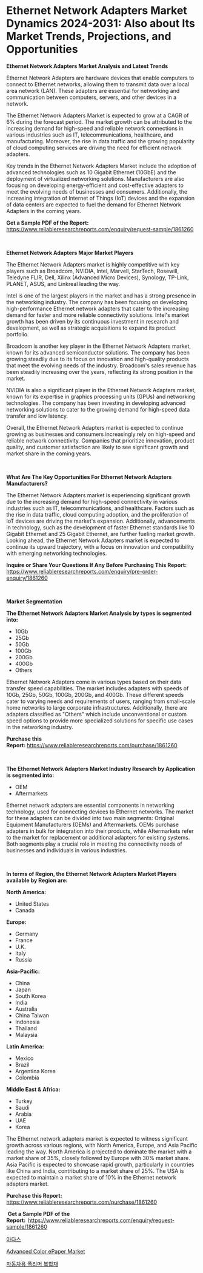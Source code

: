 <p><h1>Ethernet Network Adapters Market Dynamics 2024-2031: Also about Its Market Trends, Projections, and Opportunities</h1></p><p><strong>Ethernet Network Adapters Market Analysis and Latest Trends</strong></p>
<p><p>Ethernet Network Adapters are hardware devices that enable computers to connect to Ethernet networks, allowing them to transmit data over a local area network (LAN). These adapters are essential for networking and communication between computers, servers, and other devices in a network.</p><p>The Ethernet Network Adapters Market is expected to grow at a CAGR of 6% during the forecast period. The market growth can be attributed to the increasing demand for high-speed and reliable network connections in various industries such as IT, telecommunications, healthcare, and manufacturing. Moreover, the rise in data traffic and the growing popularity of cloud computing services are driving the need for efficient network adapters.</p><p>Key trends in the Ethernet Network Adapters Market include the adoption of advanced technologies such as 10 Gigabit Ethernet (10GbE) and the deployment of virtualized networking solutions. Manufacturers are also focusing on developing energy-efficient and cost-effective adapters to meet the evolving needs of businesses and consumers. Additionally, the increasing integration of Internet of Things (IoT) devices and the expansion of data centers are expected to fuel the demand for Ethernet Network Adapters in the coming years.</p></p>
<p><strong>Get a Sample PDF of the Report:&nbsp;</strong> <a href="https://www.reliableresearchreports.com/enquiry/request-sample/1861260">https://www.reliableresearchreports.com/enquiry/request-sample/1861260</a></p>
<p>&nbsp;</p>
<p><strong>Ethernet Network Adapters Major Market Players</strong></p>
<p><p>The Ethernet Network Adapters market is highly competitive with key players such as Broadcom, NVIDIA, Intel, Marvell, StarTech, Rosewill, Teledyne FLIR, Dell, Xilinx (Advanced Micro Devices), Synology, TP-Link, PLANET, ASUS, and Linkreal leading the way. </p><p>Intel is one of the largest players in the market and has a strong presence in the networking industry. The company has been focusing on developing high-performance Ethernet network adapters that cater to the increasing demand for faster and more reliable connectivity solutions. Intel's market growth has been driven by its continuous investment in research and development, as well as strategic acquisitions to expand its product portfolio. </p><p>Broadcom is another key player in the Ethernet Network Adapters market, known for its advanced semiconductor solutions. The company has been growing steadily due to its focus on innovation and high-quality products that meet the evolving needs of the industry. Broadcom's sales revenue has been steadily increasing over the years, reflecting its strong position in the market.</p><p>NVIDIA is also a significant player in the Ethernet Network Adapters market, known for its expertise in graphics processing units (GPUs) and networking technologies. The company has been investing in developing advanced networking solutions to cater to the growing demand for high-speed data transfer and low latency. </p><p>Overall, the Ethernet Network Adapters market is expected to continue growing as businesses and consumers increasingly rely on high-speed and reliable network connectivity. Companies that prioritize innovation, product quality, and customer satisfaction are likely to see significant growth and market share in the coming years.</p></p>
<p>&nbsp;</p>
<p><strong>What Are The Key Opportunities For Ethernet Network Adapters Manufacturers?</strong></p>
<p><p>The Ethernet Network Adapters market is experiencing significant growth due to the increasing demand for high-speed connectivity in various industries such as IT, telecommunications, and healthcare. Factors such as the rise in data traffic, cloud computing adoption, and the proliferation of IoT devices are driving the market's expansion. Additionally, advancements in technology, such as the development of faster Ethernet standards like 10 Gigabit Ethernet and 25 Gigabit Ethernet, are further fueling market growth. Looking ahead, the Ethernet Network Adapters market is expected to continue its upward trajectory, with a focus on innovation and compatibility with emerging networking technologies.</p></p>
<p><strong>Inquire or Share Your Questions If Any Before Purchasing This Report:</strong> <a href="https://www.reliableresearchreports.com/enquiry/pre-order-enquiry/1861260">https://www.reliableresearchreports.com/enquiry/pre-order-enquiry/1861260</a></p>
<p>&nbsp;</p>
<p><strong>Market Segmentation</strong></p>
<p><strong>The Ethernet Network Adapters Market Analysis by types is segmented into:</strong></p>
<p><ul><li>10Gb</li><li>25Gb</li><li>50Gb</li><li>100Gb</li><li>200Gb</li><li>400Gb</li><li>Others</li></ul></p>
<p><p>Ethernet Network Adapters come in various types based on their data transfer speed capabilities. The market includes adapters with speeds of 10Gb, 25Gb, 50Gb, 100Gb, 200Gb, and 400Gb. These different speeds cater to varying needs and requirements of users, ranging from small-scale home networks to large corporate infrastructures. Additionally, there are adapters classified as "Others" which include unconventional or custom speed options to provide more specialized solutions for specific use cases in the networking industry.</p></p>
<p><strong>Purchase this Report:&nbsp;</strong><a href="https://www.reliableresearchreports.com/purchase/1861260">https://www.reliableresearchreports.com/purchase/1861260</a></p>
<p>&nbsp;</p>
<p><strong>The Ethernet Network Adapters Market Industry Research by Application is segmented into:</strong></p>
<p><ul><li>OEM</li><li>Aftermarkets</li></ul></p>
<p><p>Ethernet network adapters are essential components in networking technology, used for connecting devices to Ethernet networks. The market for these adapters can be divided into two main segments: Original Equipment Manufacturers (OEMs) and Aftermarkets. OEMs purchase adapters in bulk for integration into their products, while Aftermarkets refer to the market for replacement or additional adapters for existing systems. Both segments play a crucial role in meeting the connectivity needs of businesses and individuals in various industries.</p></p>
<p>&nbsp;</p>
<p><strong>In terms of Region, the Ethernet Network Adapters Market Players available by Region are:</strong></p>
<p>
    <p> <strong> North America: </strong>
        <ul>
            <li>United States</li>
            <li>Canada</li>
        </ul>
        </p> 
    <p> <strong> Europe: </strong>
        <ul>
            <li>Germany</li>
            <li>France</li>
            <li>U.K.</li>
            <li>Italy</li>
            <li>Russia</li>
        </ul>
        </p> 
    <p> <strong> Asia-Pacific: </strong>
        <ul>
            <li>China</li>
            <li>Japan</li>
            <li>South Korea</li>
            <li>India</li>
            <li>Australia</li>
            <li>China Taiwan</li>
            <li>Indonesia</li>
            <li>Thailand</li>
            <li>Malaysia</li>
        </ul>
        </p> 
    <p> <strong> Latin America: </strong>
        <ul>
            <li>Mexico</li>
            <li>Brazil</li>
            <li>Argentina Korea</li>
            <li>Colombia</li>
        </ul>
        </p> 
    <p> <strong> Middle East & Africa: </strong>
        <ul>
            <li>Turkey</li>
            <li>Saudi</li>
            <li>Arabia</li>
            <li>UAE</li>
            <li>Korea</li>
        </ul>
    </p>
    </p>
<p><p>The Ethernet network adapters market is expected to witness significant growth across various regions, with North America, Europe, and Asia Pacific leading the way. North America is projected to dominate the market with a market share of 35%, closely followed by Europe with 30% market share. Asia Pacific is expected to showcase rapid growth, particularly in countries like China and India, contributing to a market share of 25%. The USA is expected to maintain a market share of 10% in the Ethernet network adapters market.</p></p>
<p><strong>Purchase this Report: </strong><a href="https://www.reliableresearchreports.com/purchase/1861260">https://www.reliableresearchreports.com/purchase/1861260</a></p>
<p>&nbsp;<strong>Get a Sample PDF of the Report:&nbsp;&nbsp;</strong><a href="https://www.reliableresearchreports.com/enquiry/request-sample/1861260">https://www.reliableresearchreports.com/enquiry/request-sample/1861260</a></p>
<p><strong></strong></p>
<p><p><a href="https://github.com/Elenrrera7685/Market-Research-Report-List-1/blob/main/301974111001.md">아다스</a></p><p><a href="https://github.com/Whitneyboyettebo9kiw7yr13/Market-Research-Report-List-1/blob/main/advanced-color-epaper-market.md">Advanced Color ePaper Market</a></p><p><a href="https://github.com/sammyUltyylrich9067856/Market-Research-Report-List-1/blob/main/696991811002.md">자동차용 폴리머 복합재</a></p></p>